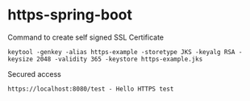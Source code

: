 # https-spring-boot

Command to create self signed SSL Certificate

    keytool -genkey -alias https-example -storetype JKS -keyalg RSA -keysize 2048 -validity 365 -keystore https-example.jks
    
 Secured access
 
    https://localhost:8080/test - Hello HTTPS test